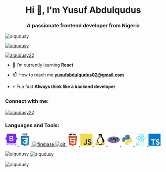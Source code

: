 <h1 align="center">Hi 👋, I'm Yusuf Abdulqudus</h1>
<h3 align="center">A passionate frontend developer from Nigeria</h3>

<p align="left"> <img src="https://komarev.com/ghpvc/?username=alqudusy&label=Profile%20views&color=0e75b6&style=flat" alt="alqudusy" /> </p>

<p align="left"> <a href="https://github.com/ryo-ma/github-profile-trophy"><img src="https://github-profile-trophy.vercel.app/?username=alqudusy" alt="alqudusy" /></a> </p>

<p align="left"> <a href="https://twitter.com/alqudusy22" target="blank"><img src="https://img.shields.io/twitter/follow/alqudusy22?logo=twitter&style=for-the-badge" alt="alqudusy22" /></a> </p>

- 🌱 I’m currently learning **React**

- 📫 How to reach me **yusufabdulqudus02@gmail.com**

- ⚡ Fun fact **Always think like a backend developer**

<h3 align="left">Connect with me:</h3>
<p align="left">
<a href="https://twitter.com/alqudusy22" target="blank"><img align="center" src="https://raw.githubusercontent.com/rahuldkjain/github-profile-readme-generator/master/src/images/icons/Social/twitter.svg" alt="alqudusy22" height="30" width="40" /></a>
</p>

<h3 align="left">Languages and Tools:</h3>
<p align="left"> <a href="https://getbootstrap.com" target="_blank" rel="noreferrer"> <img src="https://raw.githubusercontent.com/devicons/devicon/master/icons/bootstrap/bootstrap-plain-wordmark.svg" alt="bootstrap" width="40" height="40"/> </a> <a href="https://www.w3schools.com/css/" target="_blank" rel="noreferrer"> <img src="https://raw.githubusercontent.com/devicons/devicon/master/icons/css3/css3-original-wordmark.svg" alt="css3" width="40" height="40"/> </a> <a href="https://firebase.google.com/" target="_blank" rel="noreferrer"> <img src="https://www.vectorlogo.zone/logos/firebase/firebase-icon.svg" alt="firebase" width="40" height="40"/> </a> <a href="https://git-scm.com/" target="_blank" rel="noreferrer"> <img src="https://www.vectorlogo.zone/logos/git-scm/git-scm-icon.svg" alt="git" width="40" height="40"/> </a> <a href="https://www.w3.org/html/" target="_blank" rel="noreferrer"> <img src="https://raw.githubusercontent.com/devicons/devicon/master/icons/html5/html5-original-wordmark.svg" alt="html5" width="40" height="40"/> </a> <a href="https://developer.mozilla.org/en-US/docs/Web/JavaScript" target="_blank" rel="noreferrer"> <img src="https://raw.githubusercontent.com/devicons/devicon/master/icons/javascript/javascript-original.svg" alt="javascript" width="40" height="40"/> </a> <a href="https://www.linux.org/" target="_blank" rel="noreferrer"> <img src="https://raw.githubusercontent.com/devicons/devicon/master/icons/linux/linux-original.svg" alt="linux" width="40" height="40"/> </a> <a href="https://www.php.net" target="_blank" rel="noreferrer"> <img src="https://raw.githubusercontent.com/devicons/devicon/master/icons/php/php-original.svg" alt="php" width="40" height="40"/> </a> <a href="https://www.python.org" target="_blank" rel="noreferrer"> <img src="https://raw.githubusercontent.com/devicons/devicon/master/icons/python/python-original.svg" alt="python" width="40" height="40"/> </a> <a href="https://reactjs.org/" target="_blank" rel="noreferrer"> <img src="https://raw.githubusercontent.com/devicons/devicon/master/icons/react/react-original-wordmark.svg" alt="react" width="40" height="40"/> </a> <a href="https://www.typescriptlang.org/" target="_blank" rel="noreferrer"> <img src="https://raw.githubusercontent.com/devicons/devicon/master/icons/typescript/typescript-original.svg" alt="typescript" width="40" height="40"/> </a> </p>

<p><img align="left" src="https://github-readme-stats.vercel.app/api/top-langs?username=alqudusy&show_icons=true&locale=en&layout=compact" alt="alqudusy" /></p>

<p>&nbsp;<img align="center" src="https://github-readme-stats.vercel.app/api?username=alqudusy&show_icons=true&locale=en" alt="alqudusy" /></p>

<p><img align="center" src="https://github-readme-streak-stats.herokuapp.com/?user=alqudusy&" alt="alqudusy" /></p>
